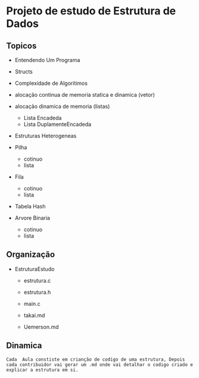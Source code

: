 # Projeto de estudo de Estrutura de Dados


## Topicos

- Entendendo Um Programa

- Structs

- Complexidade de Algoritimos

- alocação continua de memoria statica e dinamica (vetor)

- alocação dinamica de memoria (listas)
    - Lista Encadeda
    - Lista DuplamenteEncadeda 

- Estruturas Heterogeneas

- Pilha
    - cotinuo
    - lista

- Fila
    - cotinuo
    - lista

- Tabela Hash

- Arvore Binaria
    - cotinuo
    - lista




## Organização

- EstruturaEstudo

    - estrutura.c

    - estrutura.h

    - main.c

    - takai.md 

    - Uemerson.md


## Dinamica
    Cada  Aula constiste em crianção de codigo de uma estrutura, Depois cada contribuidor vai gerar um .md onde vai detalhar o codigo criado e explicar a estrutura em si.




